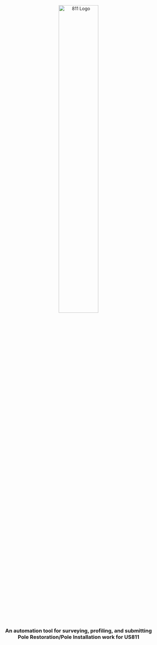 <div align="center">

  <picture>
    <source media="(prefers-color-scheme: light)" srcset="/docs/811_logo_light.svg">
    <img src="/docs/811_logo_light.svg" width="50%" height="50%" alt="811 Logo">
  </picture>

  <h3>
    An automation tool for surveying, profiling, and submitting Pole Restoration/Pole Installation work for US811
  </h3>
</div>





